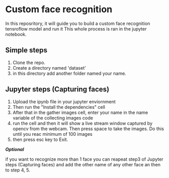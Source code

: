 # Custom face recognition

In this reposritory, it will guide you to build a custom face recognition tensroflow model and run it
This whole process is ran in the jupyter notebook.

## Simple steps
1. Clone the repo.
2. Create a directory named 'dataset'
3. in this directory add another folder named your name.

## Jupyter steps (Capturing faces)
1. Upload the ipynb file in your jupyter enviornment
2. Then run the "Install the dependencies" cell
3. After that in the gather images cell, enter your name in the name variable of the collecting images code
4. run the cell and then it will show a live stream window captured by opencv from the webcam. Then press space to take the images. Do this until you reac minimum of 100 images
5. then press esc key to Exit.

***Optional***

if you want to recognize more than 1 face you can reapeat step3 of Jupyter steps (Capturing faces) and add the other name of any other face an then to step 4, 5.

